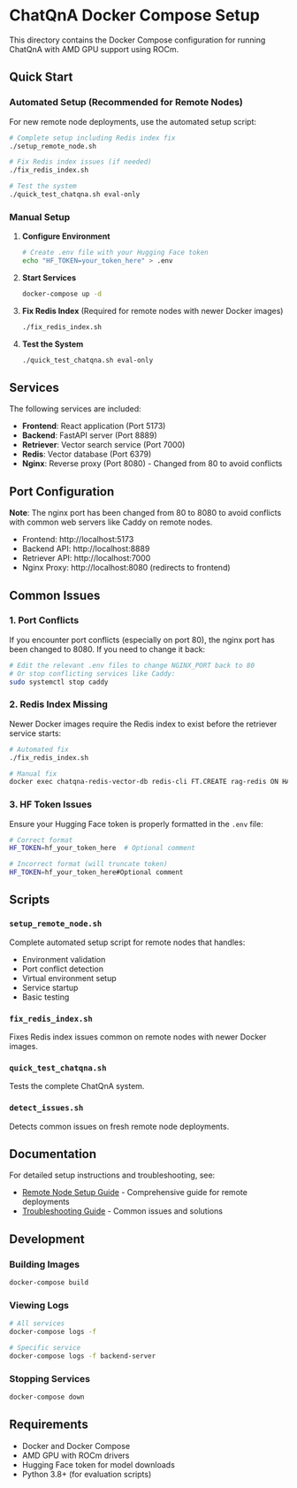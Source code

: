# ChatQnA Docker Compose Setup

This directory contains the Docker Compose configuration for running ChatQnA with AMD GPU support using ROCm.

## Quick Start

### Automated Setup (Recommended for Remote Nodes)

For new remote node deployments, use the automated setup script:

```bash
# Complete setup including Redis index fix
./setup_remote_node.sh

# Fix Redis index issues (if needed)
./fix_redis_index.sh

# Test the system
./quick_test_chatqna.sh eval-only
```

### Manual Setup

1. **Configure Environment**
   ```bash
   # Create .env file with your Hugging Face token
   echo "HF_TOKEN=your_token_here" > .env
   ```

2. **Start Services**
   ```bash
   docker-compose up -d
   ```

3. **Fix Redis Index** (Required for remote nodes with newer Docker images)
   ```bash
   ./fix_redis_index.sh
   ```

4. **Test the System**
   ```bash
   ./quick_test_chatqna.sh eval-only
   ```

## Services

The following services are included:

- **Frontend**: React application (Port 5173)
- **Backend**: FastAPI server (Port 8889)
- **Retriever**: Vector search service (Port 7000)
- **Redis**: Vector database (Port 6379)
- **Nginx**: Reverse proxy (Port 8080) - Changed from 80 to avoid conflicts

## Port Configuration

**Note**: The nginx port has been changed from 80 to 8080 to avoid conflicts with common web servers like Caddy on remote nodes.

- Frontend: http://localhost:5173
- Backend API: http://localhost:8889
- Retriever API: http://localhost:7000
- Nginx Proxy: http://localhost:8080 (redirects to frontend)

## Common Issues

### 1. Port Conflicts
If you encounter port conflicts (especially on port 80), the nginx port has been changed to 8080. If you need to change it back:

```bash
# Edit the relevant .env files to change NGINX_PORT back to 80
# Or stop conflicting services like Caddy:
sudo systemctl stop caddy
```

### 2. Redis Index Missing
Newer Docker images require the Redis index to exist before the retriever service starts:

```bash
# Automated fix
./fix_redis_index.sh

# Manual fix
docker exec chatqna-redis-vector-db redis-cli FT.CREATE rag-redis ON HASH PREFIX 1 doc: SCHEMA content TEXT WEIGHT 1.0 distance NUMERIC
```

### 3. HF Token Issues
Ensure your Hugging Face token is properly formatted in the `.env` file:

```bash
# Correct format
HF_TOKEN=hf_your_token_here  # Optional comment

# Incorrect format (will truncate token)
HF_TOKEN=hf_your_token_here#Optional comment
```

## Scripts

### `setup_remote_node.sh`
Complete automated setup script for remote nodes that handles:
- Environment validation
- Port conflict detection
- Virtual environment setup
- Service startup
- Basic testing

### `fix_redis_index.sh`
Fixes Redis index issues common on remote nodes with newer Docker images.

### `quick_test_chatqna.sh`
Tests the complete ChatQnA system.

### `detect_issues.sh`
Detects common issues on fresh remote node deployments.

## Documentation

For detailed setup instructions and troubleshooting, see:
- [Remote Node Setup Guide](REMOTE_NODE_SETUP.md) - Comprehensive guide for remote deployments
- [Troubleshooting Guide](REMOTE_NODE_SETUP.md#troubleshooting-commands) - Common issues and solutions

## Development

### Building Images
```bash
docker-compose build
```

### Viewing Logs
```bash
# All services
docker-compose logs -f

# Specific service
docker-compose logs -f backend-server
```

### Stopping Services
```bash
docker-compose down
```

## Requirements

- Docker and Docker Compose
- AMD GPU with ROCm drivers
- Hugging Face token for model downloads
- Python 3.8+ (for evaluation scripts)
